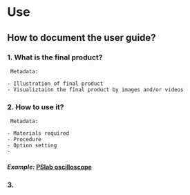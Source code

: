 # **Use**



## **How to document the user guide?**

### **1. What is the final product?** 

 ```
  Metadata:
 
- Illustration of final product
- Visualiztaion the final product by images and/or videos
  ```
### **2. How to use it?** 

 ```
  Metadata:
 
- Materials required
- Procedure
- Option setting
- 
  ```
  #### *Example:* [PSlab oscilloscope](https://docs.pslab.io/tutorials/oscilloscope.html#tutorials-oscilloscope--page-root) 
  
  ### **3.**
